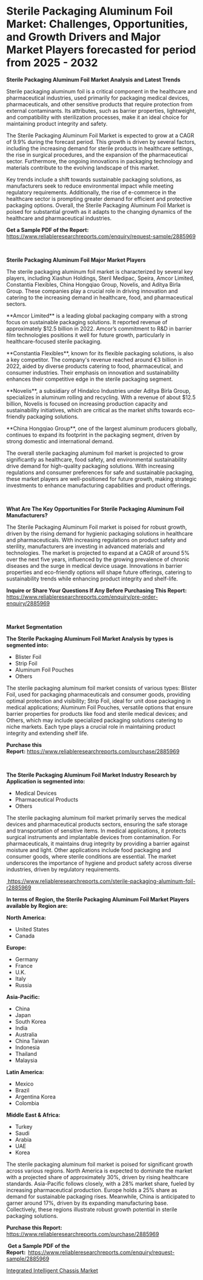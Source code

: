 <p><h1>Sterile Packaging Aluminum Foil Market: Challenges, Opportunities, and Growth Drivers and Major Market Players forecasted for period from 2025 - 2032</h1></p><p><strong>Sterile Packaging Aluminum Foil Market Analysis and Latest Trends</strong></p>
<p><p>Sterile packaging aluminum foil is a critical component in the healthcare and pharmaceutical industries, used primarily for packaging medical devices, pharmaceuticals, and other sensitive products that require protection from external contaminants. Its attributes, such as barrier properties, lightweight, and compatibility with sterilization processes, make it an ideal choice for maintaining product integrity and safety.</p><p>The Sterile Packaging Aluminum Foil Market is expected to grow at a CAGR of 9.9% during the forecast period. This growth is driven by several factors, including the increasing demand for sterile products in healthcare settings, the rise in surgical procedures, and the expansion of the pharmaceutical sector. Furthermore, the ongoing innovations in packaging technology and materials contribute to the evolving landscape of this market. </p><p>Key trends include a shift towards sustainable packaging solutions, as manufacturers seek to reduce environmental impact while meeting regulatory requirements. Additionally, the rise of e-commerce in the healthcare sector is prompting greater demand for efficient and protective packaging options. Overall, the Sterile Packaging Aluminum Foil Market is poised for substantial growth as it adapts to the changing dynamics of the healthcare and pharmaceutical industries.</p></p>
<p><strong>Get a Sample PDF of the Report:&nbsp;</strong> <a href="https://www.reliableresearchreports.com/enquiry/request-sample/2885969?utm_campaign=2201&utm_medium=2&utm_source=Github&utm_content=ia&utm_term=13032025&utm_id=sterile-packaging-aluminum-foil">https://www.reliableresearchreports.com/enquiry/request-sample/2885969</a></p>
<p>&nbsp;</p>
<p><strong>Sterile Packaging Aluminum Foil Major Market Players</strong></p>
<p><p>The sterile packaging aluminum foil market is characterized by several key players, including Xiashun Holdings, Steril Medipac, Speira, Amcor Limited, Constantia Flexibles, China Hongqiao Group, Novelis, and Aditya Birla Group. These companies play a crucial role in driving innovation and catering to the increasing demand in healthcare, food, and pharmaceutical sectors.</p><p>**Amcor Limited** is a leading global packaging company with a strong focus on sustainable packaging solutions. It reported revenue of approximately $12.5 billion in 2022. Amcor’s commitment to R&D in barrier film technologies positions it well for future growth, particularly in healthcare-focused sterile packaging.</p><p>**Constantia Flexibles**, known for its flexible packaging solutions, is also a key competitor. The company's revenue reached around €3 billion in 2022, aided by diverse products catering to food, pharmaceutical, and consumer industries. Their emphasis on innovation and sustainability enhances their competitive edge in the sterile packaging segment.</p><p>**Novelis**, a subsidiary of Hindalco Industries under Aditya Birla Group, specializes in aluminum rolling and recycling. With a revenue of about $12.5 billion, Novelis is focused on increasing production capacity and sustainability initiatives, which are critical as the market shifts towards eco-friendly packaging solutions.</p><p>**China Hongqiao Group**, one of the largest aluminum producers globally, continues to expand its footprint in the packaging segment, driven by strong domestic and international demand.</p><p>The overall sterile packaging aluminum foil market is projected to grow significantly as healthcare, food safety, and environmental sustainability drive demand for high-quality packaging solutions. With increasing regulations and consumer preferences for safe and sustainable packaging, these market players are well-positioned for future growth, making strategic investments to enhance manufacturing capabilities and product offerings.</p></p>
<p>&nbsp;</p>
<p><strong>What Are The Key Opportunities For Sterile Packaging Aluminum Foil Manufacturers?</strong></p>
<p><p>The Sterile Packaging Aluminum Foil market is poised for robust growth, driven by the rising demand for hygienic packaging solutions in healthcare and pharmaceuticals. With increasing regulations on product safety and sterility, manufacturers are investing in advanced materials and technologies. The market is projected to expand at a CAGR of around 5% over the next five years, influenced by the growing prevalence of chronic diseases and the surge in medical device usage. Innovations in barrier properties and eco-friendly options will shape future offerings, catering to sustainability trends while enhancing product integrity and shelf-life.</p></p>
<p><strong>Inquire or Share Your Questions If Any Before Purchasing This Report:</strong> <a href="https://www.reliableresearchreports.com/enquiry/pre-order-enquiry/2885969?utm_campaign=2201&utm_medium=2&utm_source=Github&utm_content=ia&utm_term=13032025&utm_id=sterile-packaging-aluminum-foil">https://www.reliableresearchreports.com/enquiry/pre-order-enquiry/2885969</a></p>
<p>&nbsp;</p>
<p><strong>Market Segmentation</strong></p>
<p><strong>The Sterile Packaging Aluminum Foil Market Analysis by types is segmented into:</strong></p>
<p><ul><li>Blister Foil</li><li>Strip Foil</li><li>Aluminum Foil Pouches</li><li>Others</li></ul></p>
<p><p>The sterile packaging aluminum foil market consists of various types: Blister Foil, used for packaging pharmaceuticals and consumer goods, providing optimal protection and visibility; Strip Foil, ideal for unit dose packaging in medical applications; Aluminum Foil Pouches, versatile options that ensure barrier properties for products like food and sterile medical devices; and Others, which may include specialized packaging solutions catering to niche markets. Each type plays a crucial role in maintaining product integrity and extending shelf life.</p></p>
<p><strong>Purchase this Report:&nbsp;</strong><a href="https://www.reliableresearchreports.com/purchase/2885969?utm_campaign=2201&utm_medium=2&utm_source=Github&utm_content=ia&utm_term=13032025&utm_id=sterile-packaging-aluminum-foil">https://www.reliableresearchreports.com/purchase/2885969</a></p>
<p>&nbsp;</p>
<p><strong>The Sterile Packaging Aluminum Foil Market Industry Research by Application is segmented into:</strong></p>
<p><ul><li>Medical Devices</li><li>Pharmaceutical Products</li><li>Others</li></ul></p>
<p><p>The sterile packaging aluminum foil market primarily serves the medical devices and pharmaceutical products sectors, ensuring the safe storage and transportation of sensitive items. In medical applications, it protects surgical instruments and implantable devices from contamination. For pharmaceuticals, it maintains drug integrity by providing a barrier against moisture and light. Other applications include food packaging and consumer goods, where sterile conditions are essential. The market underscores the importance of hygiene and product safety across diverse industries, driven by regulatory requirements.</p></p>
<p><a href="https://www.reliableresearchreports.com/sterile-packaging-aluminum-foil-r2885969?utm_campaign=2201&utm_medium=2&utm_source=Github&utm_content=ia&utm_term=13032025&utm_id=sterile-packaging-aluminum-foil">&nbsp;https://www.reliableresearchreports.com/sterile-packaging-aluminum-foil-r2885969</a></p>
<p><strong>In terms of Region, the Sterile Packaging Aluminum Foil Market Players available by Region are:</strong></p>
<p>
    <p> <strong> North America: </strong>
        <ul>
            <li>United States</li>
            <li>Canada</li>
        </ul>
        </p> 
    <p> <strong> Europe: </strong>
        <ul>
            <li>Germany</li>
            <li>France</li>
            <li>U.K.</li>
            <li>Italy</li>
            <li>Russia</li>
        </ul>
        </p> 
    <p> <strong> Asia-Pacific: </strong>
        <ul>
            <li>China</li>
            <li>Japan</li>
            <li>South Korea</li>
            <li>India</li>
            <li>Australia</li>
            <li>China Taiwan</li>
            <li>Indonesia</li>
            <li>Thailand</li>
            <li>Malaysia</li>
        </ul>
        </p> 
    <p> <strong> Latin America: </strong>
        <ul>
            <li>Mexico</li>
            <li>Brazil</li>
            <li>Argentina Korea</li>
            <li>Colombia</li>
        </ul>
        </p> 
    <p> <strong> Middle East & Africa: </strong>
        <ul>
            <li>Turkey</li>
            <li>Saudi</li>
            <li>Arabia</li>
            <li>UAE</li>
            <li>Korea</li>
        </ul>
    </p>
    </p>
<p><p>The sterile packaging aluminum foil market is poised for significant growth across various regions. North America is expected to dominate the market with a projected share of approximately 30%, driven by rising healthcare standards. Asia-Pacific follows closely, with a 28% market share, fueled by increasing pharmaceutical production. Europe holds a 25% share as demand for sustainable packaging rises. Meanwhile, China is anticipated to garner around 17%, driven by its expanding manufacturing base. Collectively, these regions illustrate robust growth potential in sterile packaging solutions.</p></p>
<p><strong>Purchase this Report: </strong><a href="https://www.reliableresearchreports.com/purchase/2885969?utm_campaign=2201&utm_medium=2&utm_source=Github&utm_content=ia&utm_term=13032025&utm_id=sterile-packaging-aluminum-foil">https://www.reliableresearchreports.com/purchase/2885969</a></p>
<p>&nbsp;<strong>Get a Sample PDF of the Report:&nbsp;&nbsp;</strong><a href="https://www.reliableresearchreports.com/enquiry/request-sample/2885969?utm_campaign=2201&utm_medium=2&utm_source=Github&utm_content=ia&utm_term=13032025&utm_id=sterile-packaging-aluminum-foil">https://www.reliableresearchreports.com/enquiry/request-sample/2885969</a></p>
<p><strong></strong></p>
<p><p><a href="https://github.com/JakirUddin651/Market-Research-Report-List-2/blob/main/integrated-intelligent-chassis-market.md?utm_campaign=2201&utm_medium=2&utm_source=Github&utm_content=ia&utm_term=13032025&utm_id=sterile-packaging-aluminum-foil">Integrated Intelligent Chassis Market</a></p></p>